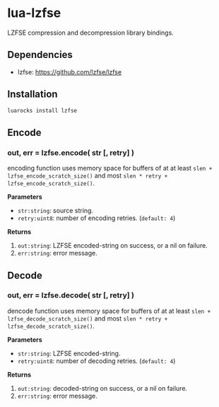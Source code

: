 # lua-lzfse

LZFSE compression and decompression library bindings.


## Dependencies

- lzfse: https://github.com/lzfse/lzfse


## Installation

```sh
luarocks install lzfse
```


## Encode

### out, err = lzfse.encode( str [, retry] )

encoding function uses memory space for buffers of at  at least `slen + lzfse_encode_scratch_size()` and most `slen * retry + lzfse_encode_scratch_size()`.


**Parameters**

- `str:string`: source string.
- `retry:uint8`: number of encoding retries. (`default: 4`)

**Returns**

1. `out:string`: LZFSE encoded-string on success, or a nil on failure.
2. `err:string`: error message.


## Decode

### out, err = lzfse.decode( str [, retry] )

dencode function uses memory space for buffers of at  at least `slen + lzfse_decode_scratch_size()` and most `slen * retry + lzfse_decode_scratch_size()`.

**Parameters**

- `str:string`: LZFSE encoded-string.
- `retry:uint8`: number of decoding retries. (`default: 4`)

**Returns**

1. `out:string`: decoded-string on success, or a nil on failure.
2. `err:string`: error message.

